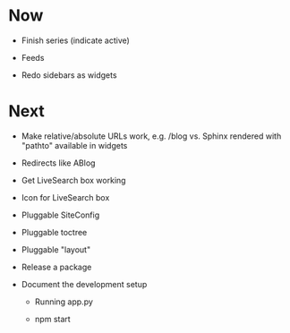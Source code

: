 # Now

- Finish series (indicate active)

- Feeds

- Redo sidebars as widgets

# Next

- Make relative/absolute URLs work, e.g. /blog vs. Sphinx rendered with 
  "pathto" available in widgets

- Redirects like ABlog

- Get LiveSearch box working

- Icon for LiveSearch box

- Pluggable SiteConfig

- Pluggable toctree

- Pluggable "layout"

- Release a package

- Document the development setup

    - Running app.py
    
    - npm start
